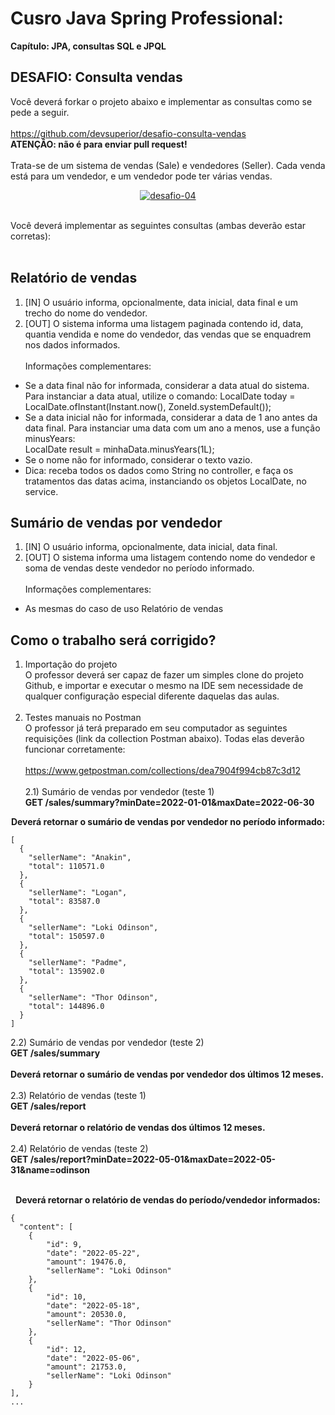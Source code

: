 # Cusro Java Spring Professional:
<b>Capítulo: JPA, consultas SQL e JPQL</b>

## DESAFIO: Consulta vendas

Você deverá forkar o projeto abaixo e implementar as consultas como se pede a seguir.<br><br>
https://github.com/devsuperior/desafio-consulta-vendas<br>
<b>ATENÇÃO: não é para enviar pull request!</b><br><br>
Trata-se de um sistema de vendas (Sale) e vendedores (Seller). Cada venda está para um vendedor, e um
vendedor pode ter várias vendas.
<p align = "center">
<a href="https://ibb.co/TgTfLYW"><img src="https://i.ibb.co/tJhGXQL/desafio-04.png" alt="desafio-04" border="0"></a><br /><a target='_blank' href='https://imgbb.com/'></a><br />
</p>
Você deverá implementar as seguintes consultas (ambas deverão estar corretas):<br><br>

## Relatório de vendas

1. [IN] O usuário informa, opcionalmente, data inicial, data final e um trecho do nome do vendedor.
2. [OUT] O sistema informa uma listagem paginada contendo id, data, quantia vendida e nome do
vendedor, das vendas que se enquadrem nos dados informados.<br><br>
Informações complementares:<br>
- Se a data final não for informada, considerar a data atual do sistema. Para instanciar a data atual,
utilize o comando:
LocalDate today = LocalDate.ofInstant(Instant.now(), ZoneId.systemDefault());
- Se a data inicial não for informada, considerar a data de 1 ano antes da data final. Para instanciar
uma data com um ano a menos, use a função minusYears:<br>
LocalDate result = minhaData.minusYears(1L);
- Se o nome não for informado, considerar o texto vazio.
- Dica: receba todos os dados como String no controller, e faça os tratamentos das datas acima,
instanciando os objetos LocalDate, no service.

## Sumário de vendas por vendedor
1. [IN] O usuário informa, opcionalmente, data inicial, data final.<br>
2. [OUT] O sistema informa uma listagem contendo nome do vendedor e soma de vendas deste vendedor
no período informado.<br><br>
Informações complementares:<br>
- As mesmas do caso de uso Relatório de vendas

## Como o trabalho será corrigido?
1) Importação do projeto<br>
O professor deverá ser capaz de fazer um simples clone do projeto Github, e importar e executar o mesmo na
IDE sem necessidade de qualquer configuração especial diferente daquelas das aulas.<br><br>
2) Testes manuais no Postman<br>
O professor já terá preparado em seu computador as seguintes requisições (link da collection Postman
abaixo). Todas elas deverão funcionar corretamente:<br><br>
https://www.getpostman.com/collections/dea7904f994cb87c3d12<br><br>
2.1) Sumário de vendas por vendedor (teste 1)<br>
<b>GET /sales/summary?minDate=2022-01-01&maxDate=2022-06-30<br>
<p align = "center">
Deverá retornar o sumário de vendas por vendedor no período informado:</b>
</p>

```
[
  {
    "sellerName": "Anakin",
    "total": 110571.0
  },
  {
    "sellerName": "Logan",
    "total": 83587.0
  },
  {
    "sellerName": "Loki Odinson",
    "total": 150597.0
  },
  {
    "sellerName": "Padme",
    "total": 135902.0
  },
  {
    "sellerName": "Thor Odinson",
    "total": 144896.0
  }
]
```
2.2) Sumário de vendas por vendedor (teste 2)<br>
<b>GET /sales/summary<br><br>
Deverá retornar o sumário de vendas por vendedor dos últimos 12 meses.</b><br><br>
2.3) Relatório de vendas (teste 1)<br>
<b>GET /sales/report<br><br>
Deverá retornar o relatório de vendas dos últimos 12 meses.</b><br><br>
2.4) Relatório de vendas (teste 2)<br>
<b>GET /sales/report?minDate=2022-05-01&maxDate=2022-05-31&name=odinson<br><br>
<p align ="center">
Deverá retornar o relatório de vendas do período/vendedor informados:</b>
</p>

```
{
  "content": [
    {
        "id": 9,
        "date": "2022-05-22",
        "amount": 19476.0,
        "sellerName": "Loki Odinson"
    },
    {
        "id": 10,
        "date": "2022-05-18",  
        "amount": 20530.0,
        "sellerName": "Thor Odinson"
    },
    {
        "id": 12,
        "date": "2022-05-06",
        "amount": 21753.0,
        "sellerName": "Loki Odinson"
    }
],
...
```

